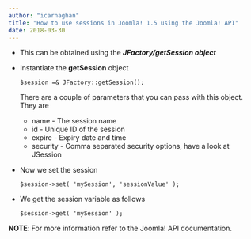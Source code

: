 ```yaml
---
author: "icarnaghan"
title: "How to use sessions in Joomla! 1.5 using the Joomla! API"
date: 2018-03-30
---
```


- This can be obtained using the _**JFactory/getSession object**_
- Instantiate the **getSession** object
    
    ```
    $session =& JFactory::getSession();
    ```
    
    There are a couple of parameters that you can pass with this object. They are
    - name - The session name
    - id - Unique ID of the session
    - expire - Expiry date and time
    - security - Comma separated security options, have a look at JSession
- Now we set the session
    
    ```
    $session->set( 'mySession', 'sessionValue' );
    ```
    
- We get the session variable as follows
    
    ```
    $session->get( 'mySession' );
    ```
    

**NOTE**: For more information refer to the Joomla! API documentation.
